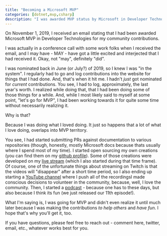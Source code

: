 ```yaml
---
title: "Becoming a Microsoft MVP"
categories: [dotnet,mvp,csharp]
description: "I was awarded MVP status by Microsoft in Developer Technologies on November 1, 2019!  This is my story...."
---
```


On November 1, 2019, I received an email stating that I had been awarded Microsoft MVP in Developer Technologies for my community contributions.  

I was actually in a conference call with some work folks when I received the email, and I may have - MAY - have got a little excited and interjected that I had received it.  Okay, not "may", definitely "did".

I was nominated back in June (or July?) of 2019, so I knew I was "in the system".  I regularly had to go and log contributions into the website for things that I had done.  And, that's when it hit me.  I hadn't *just* got nominated for *current* contributions. You see, I had to log, approximately, the last year's worth. I realized while doing that, that I had been doing some of those things for a while.  And, while I most likely said to myself at some point, "let's go for MVP", I had been working towards it for quite some time without necessarily realizing it.

Why is that?

Because I was doing what I loved doing.  It just so happens that a lot of what I love doing, overlaps into MVP territory.

You see, I had started submitting PRs against documentation to various repositories (though, honestly, mostly Microsoft docs because thats usually where I spend most of my time).  I started open sourcing my own creations (you can find them on my [github profile](https://www.github.com/calvinallen)).  Some of those creations were developed on my [live stream](http://live.codingwithcalvin.tv) (which I also started during that time frame).  Of course, one of the unfortunate things about streaming on Twitch is that the videos will "disappear" after a short time period, so I also ending up starting a [YouTube channel](http://archive.codingwithcalvin.tv) where I push all of the recordingsI made conscious decisions to volunteer in the community, because, well, I love the community. Then, I started a [podcast](https://www.dotnetbytes.fm) - because one has to these days, but also because I think its fun (we just released our 11th episode!).

What I'm saying is, I was going for MVP and didn't even realize it until much later because I was making the contributions *to help others* and *have fun*.  I hope that's why you'll get it, too.

If you have questions, please feel free to reach out - comment here, twitter, email, etc., whatever works best for you.
